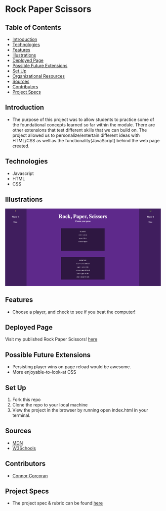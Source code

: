 # Rock Paper Scissors


## Table of Contents
  - [Introduction](#introduction)
  - [Technologies](#technologies)
  - [Features](#features)
  - [Illustrations](#illustrations)
  - [Deployed Page](#deployed-page)
  - [Possible Future Extensions](#possible-future-extensions)
  - [Set Up](#set-up)
  - [Organizational Resources](#organizational-resources)
  - [Sources](#sources)
  - [Contributors](#contributors)
  - [Project Specs](#project-specs)

## Introduction
  - The purpose of this project was to allow students to practice some of the foundational concepts learned so far within the module. There are other extensions that test different skills that we can build on. The project allowed us to personalize/entertain different ideas with HTML/CSS as well as the functionality(JavaScript) behind the web page created.

## Technologies
  - Javascript
  - HTML
  - CSS


## Illustrations
  ![Rock, Paper, Scissors](rock-paper-scissors-assets/homepage.png)

## Features
- Choose a player, and check to see if you beat the computer!

## Deployed Page

Visit my published Rock Paper Scissors! [here](https://connorcorc.github.io/rock-paper-scissors/)

## Possible Future Extensions
  - Persisting player wins on page reload would be awesome.
  - More enjoyable-to-look-at CSS

## Set Up

1. Fork this repo  
2. Clone the repo to your local machine
3. View the project in the browser by running open index.html in your terminal.



## Sources
  - [MDN](http://developer.mozilla.org/en-US/)
  - [W3Schools](https://www.w3schools.com/)

## Contributors
  - [Connor Corcoran](https://github.com/Connorcorc)


## Project Specs
  - The project spec & rubric can be found [here](https://frontend.turing.edu/projects/module-1/rock-paper-scissors-solo-v2.html)
